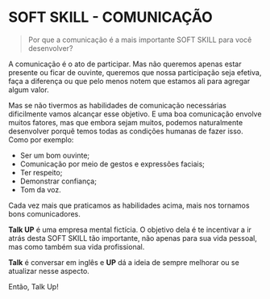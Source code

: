 # SOFT SKILL - COMUNICAÇÃO

> Por que a comunicação é a mais importante SOFT SKILL para você desenvolver?

A comunicação é o ato de participar. Mas não queremos apenas estar presente ou ficar de ouvinte, queremos que nossa participação seja efetiva, faça a diferença ou que pelo menos notem que estamos ali para agregar algum valor.

Mas se não tivermos as habilidades de comunicação necessárias dificilmente vamos alcançar esse objetivo. E uma boa comunicação envolve muitos fatores, mas que embora sejam muitos, podemos naturalmente desenvolver porquê temos todas as condições humanas de fazer isso. Como por exemplo:

* Ser um bom ouvinte;
* Comunicação por meio de gestos e expressões faciais;
* Ter respeito;
* Demonstrar confiança;
* Tom da voz.

Cada vez mais que praticamos as habilidades acima, mais nos tornamos bons comunicadores.

**Talk UP** é uma empresa mental fictícia. O objetivo dela é te incentivar a ir atrás desta SOFT SKILL tão importante, não apenas para sua vida pessoal, mas como também sua vida profissional.

**Talk** é conversar em inglês e **UP** dá a ideia de sempre melhorar ou se atualizar nesse aspecto.

Então, Talk Up!
